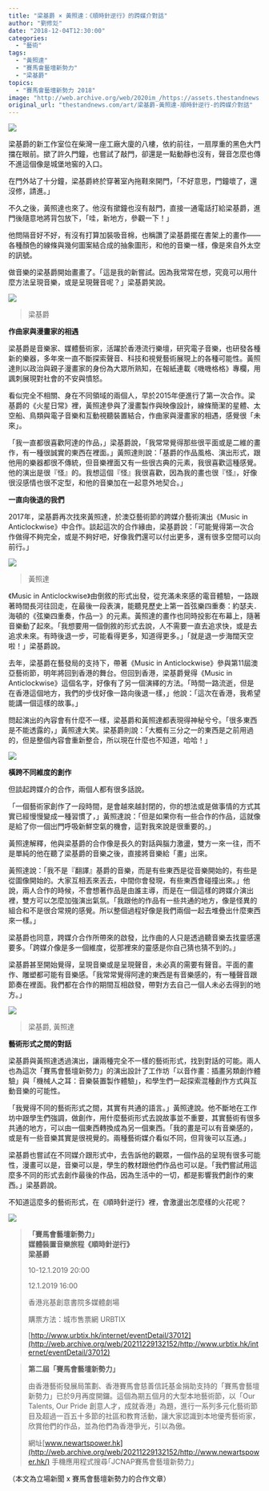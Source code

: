 ```yaml
---
title: "梁基爵 × 黃照達：《順時針逆行》的跨媒介對話"
author: "劉修彣"
date: "2018-12-04T12:30:00"
categories:
  - "藝術"
tags:
  - "黃照達"
  - "賽馬會藝壇新勢力"
  - "梁基爵"
topics:
  - "賽馬會藝壇新勢力 2018"
image: "http://web.archive.org/web/2020im_/https://assets.thestandnews.com/media/photos/clock-01_ZtkNA.png"
original_url: "thestandnews.com/art/梁基爵-黃照達-順時針逆行-的跨媒介對話"
---
```

![](http://web.archive.org/web/2020im_/https://assets.thestandnews.com/media/photos/clock-01_ZtkNA.png)

梁基爵的新工作室位在柴灣一座工廠大廈的八樓，依約前往，一扇厚重的黑色大門擋在眼前。撳了許久門鐘，也嘗試了敲門，卻還是一點動靜也沒有，聲音怎麼也傳不進這個像是城堡地窖的入口。

在門外站了十分鐘，梁基爵終於穿著室內拖鞋來開門，「不好意思，門鐘壞了，還沒修，請進。」

不久之後，黃照達也來了。他沒有撳鐘也沒有敲門，直接一通電話打給梁基爵，進門後隨意地將背包放下，「哇，新地方，參觀一下！」

他問隔音好不好，有沒有打算加裝吸音棉，也稱讚了梁基爵擺在書架上的畫作——各種顏色的線條與幾何圖案結合成的抽象圖形，和他的音樂一樣，像是來自外太空的訊號。

做音樂的梁基爵開始畫畫了。「這是我的新嘗試。因為我常常在想，究竟可以用什麼方法呈現音樂，或是呈現聲音呢？」梁基爵笑說。

![](http://web.archive.org/web/2020im_/https://assets.thestandnews.com/media/photos/45398381_10160876180705265_6972177345406828544_o_wOXt2.png)
> 梁基爵

**作曲家與漫畫家的相遇**

梁基爵是音樂家、媒體藝術家，活躍於香港流行樂壇，研究電子音樂，也研發各種新的樂器，多年來一直不斷探索聲音、科技和視覺藝術展現上的各種可能性。黃照達則以政治與親子漫畫家的身份為大眾所熟知，在報紙連載《嘰嘰格格》專欄，用諷刺展現對社會的不安與憤怒。

看似完全不相關、身在不同領域的兩個人，早於2015年便進行了第一次合作。梁基爵的《火星日常》裡，黃照達參與了漫畫製作與映像設計，線條簡潔的星體、太空船、鳥類與電子音樂和互動視聽裝置結合，作曲家與漫畫家的相遇，感覺很「未來」。

「我一直都很喜歡阿達的作品，」梁基爵說，「我常常覺得那些很平面或是二維的畫作，有一種很誠實的東西在裡面。」黃照達則說：「基爵的作品風格、演出形式，跟他用的樂器都很不傳統，但音樂裡面又有一些很古典的元素，我很喜歡這種感覺。他的演出是很『怪』的。我想這個『怪』我很喜歡，因為我的畫也很『怪』，好像很沒感情也很不定型，和他的音樂加在一起意外地契合。」

**一直向後退的我們**

2017年，梁基爵再次找來黃照達，於澳亞藝術節的跨媒介藝術演出《Music in Anticlockwise》中合作。談起這次的合作緣由，梁基爵說：「可能覺得第一次合作做得不夠完全，或是不夠好吧，好像我們還可以付出更多，還有很多空間可以向前行。」

![](http://web.archive.org/web/2020im_/https://assets.thestandnews.com/media/photos/45280416_10160876180535265_8113694354633129984_o_TnuQl.png)
> 黃照達

《Music in Anticlockwise》由倒敘的形式出發，從充滿未來感的電音體驗，一路跟著時間長河往回走，在最後一段表演，能聽見歷史上第一首弦樂四重奏­：約瑟夫．海頓的《弦樂四重奏，作品一》的元素。黃照達的畫作也同時投影在布幕上，隨著音樂動了起來。「我想要用一個倒敘的形式去說，人不需要一直去追求快，或是去追求未來。有時後退一步，可能看得更多，知道得更多。」「就是退一步海闊天空啦！」梁基爵說。

去年，梁基爵在藝發局的支持下，帶著《Music in Anticlockwise》參與第11屆澳亞藝術節，明年將回到香港的舞台。但回到香港，梁基爵覺得《Music in Anticlockwise》這個名字，好像有了另一個演繹的方法。「時間一路流逝，但是在香港這個地方，我們的步伐好像一路向後退一樣，」他說：「這次在香港，我希望能講一個這樣的故事。」

問起演出的內容會有什麼不一樣，梁基爵和黃照達都表現得神秘兮兮。「很多東西是不能透露的，」黃照達大笑。梁基爵則說：「大概有三分之一的東西是之前用過的，但是整個內容會重新整合，所以現在什麼也不知道，哈哈！」

![](http://web.archive.org/web/2020im_/https://assets.thestandnews.com/media/photos/V3BGyB_CsBzy.png)

**橫跨不同維度的創作**

但談起跨媒介的合作，兩個人都有很多話說。

「一個藝術家創作了一段時間，是會越來越封閉的，你的想法或是做事情的方式其實已經慢慢變成一種習慣了，」黃照達說：「但是如果你有一些合作的作品，這就像是給了你一個出門呼吸新鮮空氣的機會，這對我來說是很重要的。」

黃照達解釋，他與梁基爵的合作像是長久的對話與腦力激盪，雙方一來一往，而不是單純的他在聽了梁基爵的音樂之後，直接將音樂給「畫」出來。

黃照達說：「我不是『翻譯』基爵的音樂，而是有些東西是從音樂開始的，有些是從圖像開始的。大家互相丟來丟去，中間你會發現，有些東西會碰撞出來。」他說，兩人合作的時候，不會想著作品是由誰主導，而是在一個這樣的跨媒介演出裡，雙方可以怎麼加強演出氣氛。「我跟他的作品有一些共通的地方，像是怪異的組合和不是很合常規的感覺。所以整個過程好像是我們兩個一起去堆疊出什麼東西來一樣。」

梁基爵也同意，跨媒介合作所帶來的啟發，比作曲的人只是透過聽音樂去找靈感還要多。「跨媒介像是多一個維度，從那裡來的靈感是你自己猜也猜不到的。」

梁基爵甚至開始覺得，呈現音樂或是呈現聲音，未必真的需要有聲音。平面的畫作、雕塑都可能有音樂感。「我常常覺得阿達的東西是有音樂感的，有一種聲音跟節奏在裡面。我們都在合作的期間互相啟發，帶對方去自己一個人未必去得到的地方。」

![](http://web.archive.org/web/2020im_/https://assets.thestandnews.com/media/photos/45156396_10160876180865265_1629851075634790400_o_VnK5v.png)
> 梁基爵, 黃照達

**藝術形式之間的對話**

梁基爵與黃照達透過演出，讓兩種完全不一樣的藝術形式，找到對話的可能。兩人也為這次「賽馬會藝壇新勢力」的演出設計了工作坊「以音作畫：插畫另類創作體驗」與「機械人之耳：音樂裝置製作體驗」，和學生們一起探索混種創作方式與互動音樂的可能性。

「我覺得不同的藝術形式之間，其實有共通的語言。」黃照達說。他不斷地在工作坊中跟學生們強調，做創作，用什麼藝術形式去說故事並不重要，其實藝術有很多共通的地方，可以由一個東西轉換成為另一個東西。「我的畫是可以有音樂感的，或是有一些音樂其實是很視覺的。兩種藝術媒介看似不同，但背後可以互通。」

梁基爵也嘗試在不同媒介跟形式中，去告訴他的觀眾，一個作品的呈現有很多可能性，漫畫可以是，音樂可以是，學生的教材跟他們作品也可以是。「我們嘗試用這麼多不同的形式去創作最後的作品，因為生活中的一切，都是影響我們創作的東西。」梁基爵說。

不知道這麼多的藝術形式，在《順時針逆行》裡，會激盪出怎麼樣的火花呢？

![](http://web.archive.org/web/2020im_/https://assets.thestandnews.com/media/photos/87ecece721df99a4120bfb28a2b1bb583_968sQ.jpg)

> **「賽馬會藝壇新勢力」  
> 媒體裝置音樂旅程《順時針逆行》  
> 梁基爵**
> 
> 10-12.1.2019 20:00
> 
> 12.1.2019 16:00
> 
> 香港兆基創意書院多媒體劇場 
> 
> 購票方法：城市售票網 URBTIX
> 
> [http://www.urbtix.hk/internet/eventDetail/37012](http://web.archive.org/web/20211229132152/http://www.urbtix.hk/internet/eventDetail/37012)

> **第二屆「賽馬會藝壇新勢力」**
> 
> 由香港藝術發展局策劃、香港賽馬會慈善信託基金捐助支持的「賽馬會藝壇新勢力」已於9月再度開鑼。這個為期五個月的大型本地藝術節，以「Our Talents, Our Pride 創意人才，成就香港」為題，進行一系列多元化藝術節目及超過一百五十多節的社區和教育活動，讓大家認識到本地優秀藝術家，欣賞他們的作品，並為他們為香港爭光，引以為傲。
> 
> 網址[www.newartspower.hk](http://web.archive.org/web/20211229132152/http://www.newartspower.hk/) 手機應用程式搜尋｢JCNAP賽馬會藝壇新勢力｣

（本文為立場新聞 x 賽馬會藝壇新勢力的合作文章）